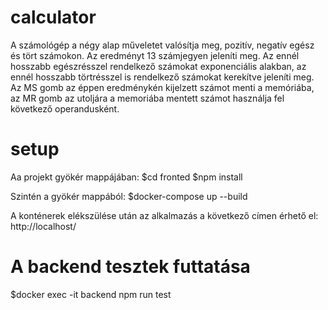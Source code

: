 # calculator
A számológép a négy alap műveletet valósítja meg, pozitív, negatív egész és tört számokon.
Az eredményt 13 számjegyen jeleníti meg. Az ennél hosszabb egészrésszel rendelkező számokat exponenciális alakban, az ennél hosszabb törtrésszel is rendelkező számokat kerekítve jeleníti meg.
Az MS gomb az éppen eredménykén kijelzett számot menti a memóriába, az MR gomb az utoljára a memoriába mentett számot használja fel következő operandusként.

# setup

Aa projekt gyökér mappájában:
$cd fronted
$npm install

Szintén a gyökér mappából:
$docker-compose up --build

A konténerek elékszülése után az alkalmazás a következő címen érhető el: http://localhost/

# A backend tesztek futtatása

$docker exec -it backend npm run test
